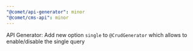 ```yaml
---
"@comet/api-generator": minor
"@comet/cms-api": minor
---
```


API Generator: Add new option `single` to `@CrudGenerator` which allows to enable/disable the single query
